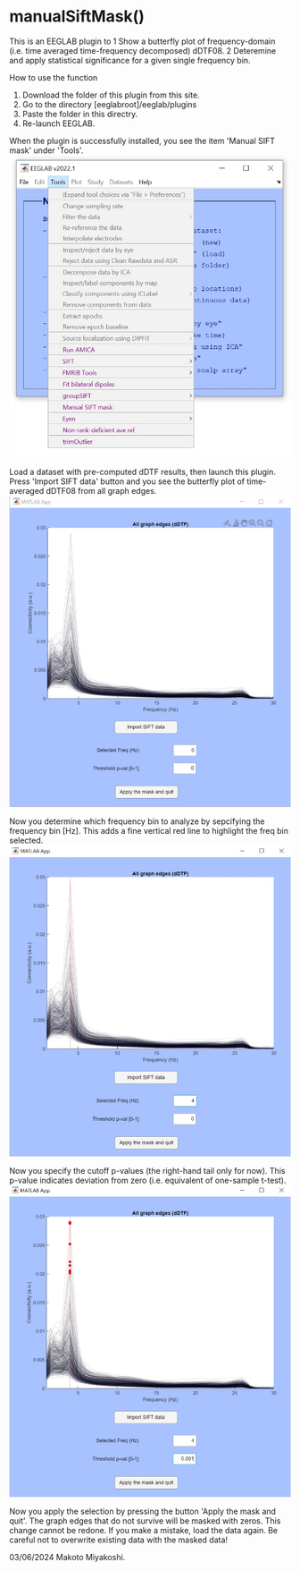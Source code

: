 # manualSiftMask()

This is an EEGLAB plugin to 
1 Show a butterfly plot of frequency-domain (i.e. time averaged time-frequency decomposed) dDTF08. 
2 Deteremine and apply statistical significance for a given single frequency bin.

How to use the function
1. Download the folder of this plugin from this site.
2. Go to the directory [eeglabroot]/eeglab/plugins
3. Paste the folder in this directry.
4. Re-launch EEGLAB.

When the plugin is successfully installed, you see the item 'Manual SIFT mask' under 'Tools'.
![001.jpg](images/001.jpg)

Load a dataset with pre-computed dDTF results, then launch this plugin. Press 'Import SIFT data' button and you see the butterfly plot of time-averaged dDTF08 from all graph edges.
![002.jpg](images/002.jpg)

Now you determine which frequency bin to analyze by sepcifying the frequency bin [Hz]. This adds a fine vertical red line to highlight the freq bin selected.
![003.jpg](images/003.jpg)

Now you specify the cutoff p-values (the right-hand tail only for now). This p-value indicates deviation from zero (i.e. equivalent of one-sample t-test).
![004.jpg](images/004.jpg)

Now you apply the selection by pressing the button 'Apply the mask and quit'. The graph edges that do not survive will be masked with zeros. This change cannot be redone. If you make a mistake, load the data again. Be careful not to overwrite existing data with the masked data!



03/06/2024 Makoto Miyakoshi.
